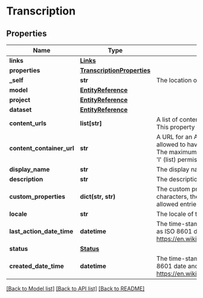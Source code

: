 # Transcription

## Properties
Name | Type | Description | Notes
------------ | ------------- | ------------- | -------------
**links** | [**Links**](Links.md) |  | [optional] 
**properties** | [**TranscriptionProperties**](TranscriptionProperties.md) |  | [optional] 
**_self** | **str** | The location of this entity. | [optional] 
**model** | [**EntityReference**](EntityReference.md) |  | [optional] 
**project** | [**EntityReference**](EntityReference.md) |  | [optional] 
**dataset** | [**EntityReference**](EntityReference.md) |  | [optional] 
**content_urls** | **list[str]** | A list of content urls to get audio files to transcribe. Up to 1000 urls are allowed.  This property will not be returned in a response. | [optional] 
**content_container_url** | **str** | A URL for an Azure blob container that contains the audio files. A container is allowed to have a maximum size of 5GB and a maximum number of 10000 blobs.  The maximum size for a blob is 2.5GB.  Container SAS should contain &#39;r&#39; (read) and &#39;l&#39; (list) permissions.  This property will not be returned in a response. | [optional] 
**display_name** | **str** | The display name of the object. | 
**description** | **str** | The description of the object. | [optional] 
**custom_properties** | **dict(str, str)** | The custom properties of this entity. The maximum allowed key length is 64 characters, the maximum  allowed value length is 256 characters and the count of allowed entries is 10. | [optional] 
**locale** | **str** | The locale of the contained data. | 
**last_action_date_time** | **datetime** | The time-stamp when the current status was entered.  The time stamp is encoded as ISO 8601 date and time format  (\&quot;YYYY-MM-DDThh:mm:ssZ\&quot;, see https://en.wikipedia.org/wiki/ISO_8601#Combined_date_and_time_representations). | [optional] 
**status** | [**Status**](Status.md) |  | [optional] 
**created_date_time** | **datetime** | The time-stamp when the object was created.  The time stamp is encoded as ISO 8601 date and time format  (\&quot;YYYY-MM-DDThh:mm:ssZ\&quot;, see https://en.wikipedia.org/wiki/ISO_8601#Combined_date_and_time_representations). | [optional] 

[[Back to Model list]](../README.md#documentation-for-models) [[Back to API list]](../README.md#documentation-for-api-endpoints) [[Back to README]](../README.md)


